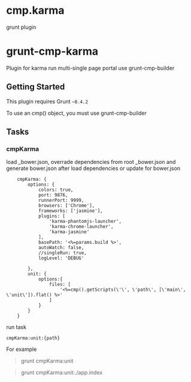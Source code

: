 cmp.karma
===========

grunt plugin

# grunt-cmp-karma
Plugin for karma run multi-single page portal use grunt-cmp-builder

## Getting Started
This plugin requires Grunt `~0.4.2`

To use an cmp() object, you must use grunt-cmp-builder

## Tasks

### cmpKarma

load _bower.json, overrade dependencies from root _bower.json and generate bower.json
after load dependencies or update for bower.json

        cmpKarma: {
            options: {
                colors: true,
                port: 9876,
                runnerPort: 9999,
                browsers: ['Chrome'],
                frameworks: ['jasmine'],
                plugins: [
                    'karma-phantomjs-launcher',
                    'karma-chrome-launcher',
                    'karma-jasmine'
                ],
                basePath: '<%=params.build %>',
                autoWatch: false,
                //singleRun: true,
                logLevel: 'DEBUG'

            },
            unit: {
                options:{
                    files: [
                        '<%=cmp().getScripts(\'\', \'path\', [\'main\', \'unit\']).flat() %>'
                    ]
                }
            }
        }

run task

    cmpKarma:unit:{path}

For example

> grunt cmpKarma:unit

> grunt cmpKarma:unit:./app.index
